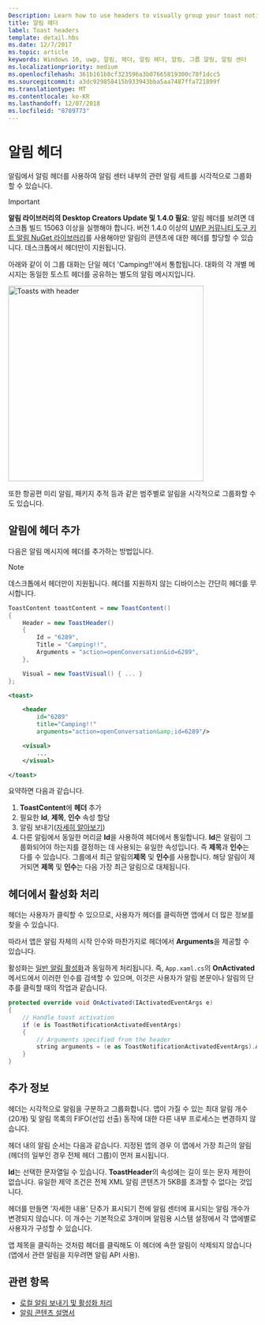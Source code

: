 ```yaml
---
Description: Learn how to use headers to visually group your toast notifications in Action Center.
title: 알림 헤더
label: Toast headers
template: detail.hbs
ms.date: 12/7/2017
ms.topic: article
keywords: Windows 10, uwp, 알림, 헤더, 알림 헤더, 알림, 그룹 알림, 알림 센터
ms.localizationpriority: medium
ms.openlocfilehash: 361b161b8cf323596a3b07665819300c78f1dcc5
ms.sourcegitcommit: a3dc929858415b933943bba5aa7487ffa721899f
ms.translationtype: MT
ms.contentlocale: ko-KR
ms.lasthandoff: 12/07/2018
ms.locfileid: "8789773"
---
```

# <a name="toast-headers"></a>알림 헤더

알림에서 알림 헤더를 사용하여 알림 센터 내부의 관련 알림 세트를 시각적으로 그룹화할 수 있습니다.

> [!IMPORTANT]
> **알림 라이브러리의 Desktop Creators Update 및 1.4.0 필요**: 알림 헤더를 보려면 데스크톱 빌드 15063 이상을 실행해야 합니다. 버전 1.4.0 이상의 [UWP 커뮤니티 도구 키트 알림 NuGet 라이브러리](https://www.nuget.org/packages/Microsoft.Toolkit.Uwp.Notifications/)를 사용해야만 알림의 콘텐츠에 대한 헤더를 할당할 수 있습니다. 데스크톱에서 헤더만이 지원됩니다.

아래와 같이 이 그룹 대화는 단일 헤더 'Camping!!'에서 통합됩니다. 대화의 각 개별 메시지는 동일한 토스트 헤더를 공유하는 별도의 알림 메시지입니다.

<img alt="Toasts with header" src="images/toast-headers-action-center.png" width="396"/>

또한 항공편 미리 알림, 패키지 추적 등과 같은 범주별로 알림을 시각적으로 그룹화할 수도 있습니다.

## <a name="add-a-header-to-a-toast"></a>알림에 헤더 추가

다음은 알림 메시지에 헤더를 추가하는 방법입니다.

> [!NOTE]
> 데스크톱에서 헤더만이 지원됩니다. 헤더를 지원하지 않는 디바이스는 간단히 헤더를 무시합니다.

```csharp
ToastContent toastContent = new ToastContent()
{
    Header = new ToastHeader()
    {
        Id = "6289",
        Title = "Camping!!",
        Arguments = "action=openConversation&id=6289",
    },

    Visual = new ToastVisual() { ... }
};
```

```xml
<toast>

    <header
        id="6289"
        title="Camping!!"
        arguments="action=openConversation&amp;id=6289"/>

    <visual>
        ...
    </visual>

</toast>
```

요약하면 다음과 같습니다.

1. **ToastContent**에 **헤더** 추가
2. 필요한 **Id**, **제목**, **인수** 속성 할당
3. 알림 보내기([자세히 알아보기](send-local-toast.md))
4. 다른 알림에서 동일한 머리글 **Id**을 사용하여 헤더에서 통일합니다.  **Id**은 알림이 그룹화되어야 하는지를 결정하는 데 사용되는 유일한 속성입니다. 즉 **제목**과 **인수**는 다를 수 있습니다. 그룹에서 최근 알림의**제목** 및 **인수**를 사용합니다. 해당 알림이 제거되면 **제목** 및 **인수**는 다음 가장 최근 알림으로 대체됩니다.


## <a name="handle-activation-from-a-header"></a>헤더에서 활성화 처리

헤더는 사용자가 클릭할 수 있으므로, 사용자가 헤더를 클릭하면 앱에서 더 많은 정보를 찾을 수 있습니다.

따라서 앱은 알림 자체의 시작 인수와 마찬가지로 헤더에서 **Arguments**을 제공할 수 있습니다.

활성화는 [일반 알림 활성화](send-local-toast.md#handling-activation-1)과 동일하게 처리됩니다. 즉, `App.xaml.cs`의 **OnActivated** 메서드에서 이러한 인수를 검색할 수 있으며, 이것은 사용자가 알림 본문이나 알림의 단추를 클릭할 때의 작업과 같습니다.

```csharp
protected override void OnActivated(IActivatedEventArgs e)
{
    // Handle toast activation
    if (e is ToastNotificationActivatedEventArgs)
    {
        // Arguments specified from the header
        string arguments = (e as ToastNotificationActivatedEventArgs).Argument;
    }
}
```


## <a name="additional-info"></a>추가 정보

헤더는 시각적으로 알림을 구분하고 그룹화합니다. 앱이 가질 수 있는 최대 알림 개수(20개) 및 알림 목록의 FIFO(선입 선출) 동작에 대한 다른 내부 프로세스는 변경하지 않습니다.

헤더 내의 알림 순서는 다음과 같습니다. 지정된 앱의 경우 이 앱에서 가장 최근의 알림(헤더의 일부인 경우 전체 헤더 그룹)이 먼저 표시됩니다.

**Id**는 선택한 문자열일 수 있습니다. **ToastHeader**의 속성에는 길이 또는 문자 제한이 없습니다. 유일한 제약 조건은 전체 XML 알림 콘텐츠가 5KB를 초과할 수 없다는 것입니다.

헤더를 만들면 '자세한 내용' 단추가 표시되기 전에 알림 센터에 표시되는 알림 개수가 변경되지 않습니다. 이 개수는 기본적으로 3개이며 알림용 시스템 설정에서 각 앱에별로 사용자가 구성할 수 있습니다.

앱 제목을 클릭하는 것처럼 헤더를 클릭해도 이 헤더에 속한 알림이 삭제되지 않습니다(앱에서 관련 알림을 지우려면 알림 API 사용).


## <a name="related-topics"></a>관련 항목

- [로컬 알림 보내기 및 활성화 처리](send-local-toast.md)
- [알림 콘텐츠 설명서](adaptive-interactive-toasts.md)